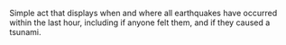 Simple act that displays when and where all earthquakes have occurred within the last hour, including if anyone felt them, and if they caused a tsunami.

